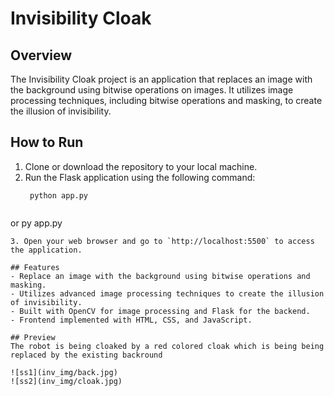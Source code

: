# Invisibility Cloak

## Overview
The Invisibility Cloak project is an application that replaces an image with the background using bitwise operations on images. It utilizes  image processing techniques, including bitwise operations and masking, to create the illusion of invisibility. 

## How to Run
1. Clone or download the repository to your local machine.
2. Run the Flask application using the following command:
   ```
    python app.py  
    ```
   ```
  or py app.py
   ```
3. Open your web browser and go to `http://localhost:5500` to access the application.

## Features
- Replace an image with the background using bitwise operations and masking.
- Utilizes advanced image processing techniques to create the illusion of invisibility.
- Built with OpenCV for image processing and Flask for the backend.
- Frontend implemented with HTML, CSS, and JavaScript.

## Preview
The robot is being cloaked by a red colored cloak which is being being replaced by the existing backround

![ss1](inv_img/back.jpg)
![ss2](inv_img/cloak.jpg)
